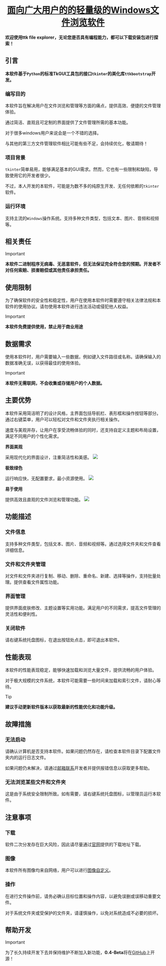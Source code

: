 <h1 align="center"><img src="./images/icon.png" alt=""/><a href="https://pyheight.github.io/ttk-file-explorer/">面向广大用户的的轻量级的Windows文件浏览软件</a></h1>

**欢迎使用ttk file explorer，无论您是否具有编程能力，都可以下载安装包进行探索！**

## 引言

**本软件基于`Python`的标准TkGUI工具包的接口`tkinter`的美化库`ttkbootstrap`开发。**

### 编写目的

本软件旨在解决用户在文件浏览和管理等方面的痛点，提供高效、便捷的文件管理体验。

通过简洁、直观且可定制的界面提供了文件管理所需的基本功能。

对于很多windows用户来说会是一个不错的选择。

与其他的第三方文件管理软件相比可能有些不足，会持续优化，敬请期待！

### 项目背景

`tkinter`简单易用，能够满足基本的GUI需求。然而，它也有一些限制和缺陷，导致使用它的开发者很少。

不过，本人开发的本软件，可能是为数不多的纯原生开发、无任何依赖的`tkinter`软件。

### 运行环境

支持主流的`Windows`操作系统。支持多种文件类型，包括文本、图片、音频和视频等。

## 相关责任

> [!IMPORTANT]
>**本软件二进制程序无病毒、无恶意软件，但无法保证完全符合您的预期。开发者不对任何索赔、损害赔偿或其他责任承担责任。**

## 使用限制

为了确保软件的安全性和稳定性，用户在使用本软件时需要遵守相关法律法规和本软件的使用协议。请勿使用本软件进行违法活动或侵犯他人权益。

> [!IMPORTANT]
>**本软件免费提供使用，禁止用于商业用途**

## 数据需求

使用本软件时，用户需要输入一些数据，例如键入文件路径或名称。请确保输入的数据准确无误，以获得最佳的使用体验。

> [!IMPORTANT]
>**本软件无需联网，不会收集或存储用户的个人数据。**

## 主要优势

本软件采用简洁明了的设计风格，主界面包括导航栏、表形框和操作按钮等部分。通过右键菜单，用户可以轻松对文件和文件夹执行相关操作。

速度与美观并存，让用户在享受流畅体验的同时，还支持自定义主题和布局设置，满足不同用户的个性化需求。

**界面美观**

采用现代化的界面设计，注重简洁性和美感。
![](./images/0.3-BETA/main.png)

**极致绿色**

运行响应快，无配置要求，最小资源使用。
![](./images//0.3-BETA/del.png)

**易于使用**

提供高效且直观的文件浏览和管理功能。
![](./images/0.3-BETA/menu_in.png)

## 功能描述

### 文件信息

支持多种文件类型，包括文本、图片、音频和视频等。通过选择文件夹和文件查看详细信息。

### 文件和文件夹管理

对文件和文件夹进行复制、移动、删除、重命名、新建、选择等操作，支持批量处理。提供查看文件属性功能。

### 界面管理

提供界面皮肤修改、主题设置等实用功能。满足用户的不同需求，提高文件管理的灵活性和便利性。

### 关闭软件

请右键系统托盘图标，在退出按钮处点击，即可退出本软件。

## 性能表现

本软件的性能表现稳定，能够快速加载和浏览大量文件，提供流畅的用户体验。

对于极大规模的文件系统，本软件可能需要一些时间来加载和索引文件，请耐心等待。

> [!TIP]
>**建议手动更新软件版本以获取最新的性能优化和功能升级。**

## 故障措施

### 无法启动

请确认计算机是否支持本软件。如果问题仍然存在，请检查本软件目录下配置文件夹内的运行日志文件。

如果问题仍未解决，请通过[邮箱联系](mailto:276581780@qq.com)开发者并提供报错信息以获取更多帮助。

### 无法浏览某些文件和文件夹

这是由于系统安全限制所致。如有需要，请右键系统托盘图标，以管理员运行本软件。

## 注意事项

### 下载

软件二次分发存在巨大风险，因此请尽量通过[官网](https://pyheight.github.io/ttk-file-explorer/)提供的下载地址下载。

### 图像

本软件所有图像均来自网络，用户可以进行[图像自定义](https://www.iconfont.cn/)。

### 操作

在进行文件操作前，请务必确认目标位置和操作内容，以避免误删或误移动重要文件。

对于系统文件夹或受保护的文件夹，请谨慎操作，以免对系统造成不必要的损坏。

## 帮助开发
> [!IMPORTANT]
> 为了长久持续开发下去并保持维护不断加入新功能，**0.4-Beta**将在[GitHub](https://github.com/pyheight/ttk-file-explorer/)上开源！
